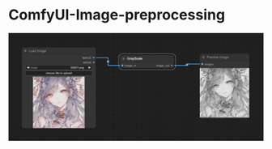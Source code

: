 # ComfyUI-Image-preprocessing
![image](https://github.com/bxdsjs/ComfyUI-Image-preprocessing/blob/main/image/test%20(1).png)
